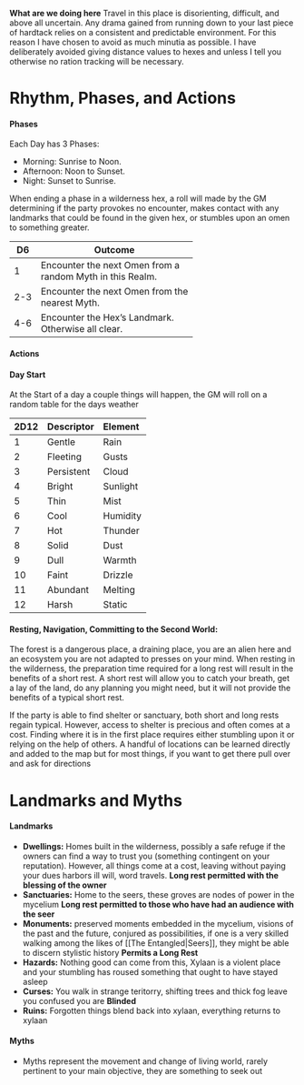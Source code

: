 

**What are we doing here**
Travel in this place is disorienting, difficult, and above all uncertain. Any drama gained from running down to your last piece of hardtack relies on a consistent and predictable environment. For this reason I have chosen to avoid as much minutia as possible. I have deliberately avoided giving distance values to hexes and unless I tell you otherwise no ration tracking will be necessary.
# Rhythm, Phases, and Actions
#### Phases
Each Day has 3 Phases:
- Morning: Sunrise to Noon.
- Afternoon: Noon to Sunset.
- Night: Sunset to Sunrise.

 When ending a phase in a wilderness hex, a roll will made by the GM determining if the party provokes no encounter, makes contact with any landmarks that could be found in the given hex, or stumbles upon an omen to something greater.

| D6  | Outcome                                                      |
| --- | ------------------------------------------------------------ |
| 1   | Encounter the next Omen from a<br>random Myth in this Realm. |
| 2-3 | Encounter the next Omen from the<br>nearest Myth.            |
| 4-6 | Encounter the Hex’s Landmark.<br>Otherwise all clear.        |
#### Actions
#### Day Start
 At the Start of a day a couple things will happen, the GM will roll on a random table for the days weather

| 2D12 | Descriptor | Element  |
| :--- | :--------- | :------- |
| 1    | Gentle     | Rain     |
| 2    | Fleeting   | Gusts    |
| 3    | Persistent | Cloud    |
| 4    | Bright     | Sunlight |
| 5    | Thin       | Mist     |
| 6    | Cool       | Humidity |
| 7    | Hot        | Thunder  |
| 8    | Solid      | Dust     |
| 9    | Dull       | Warmth   |
| 10   | Faint      | Drizzle  |
| 11   | Abundant   | Melting  |
| 12   | Harsh      | Static   |


#### Resting, Navigation, Committing to the Second World:

The forest is a dangerous place, a draining place, you are an alien here and an ecosystem you are not adapted to presses on your mind. When resting in the wilderness, the preparation time required for a long rest will result in the benefits of a short rest. A short rest will allow you to catch your breath, get a lay of the land, do any planning you might need, but it will not provide the benefits of a typical short rest.

If the party is able to find shelter or sanctuary, both short and long rests regain typical. However, access to shelter is precious and often comes at a cost. Finding where it is in the first place requires either stumbling upon it or relying on the help of others. A handful of locations can be learned directly and added to the map but for most things, if you want to get there pull over and ask for directions

# Landmarks and Myths
#### Landmarks
- **Dwellings:** Homes built in the wilderness, possibly a safe refuge if the owners can find a way to trust you (something contingent on your reputation). However, all things come at a cost, leaving without paying your dues harbors ill will, word travels. **Long rest permitted with the blessing of the owner**
- **Sanctuaries:**  Home to the seers, these groves are nodes of power in the mycelium **Long rest permitted to those who have had an audience with the seer**
- **Monuments:** preserved moments embedded in the mycelium, visions of the past and the future, conjured as possibilities, if one is a very skilled walking among the likes of [[The Entangled|Seers]], they might be able to discern stylistic history **Permits a Long Rest**
- **Hazards:** Nothing good can come from this, Xylaan is a violent place and your stumbling has roused something that ought to have stayed asleep
- **Curses:** You walk in strange teritorry, shifting trees and thick fog leave you confused you are **Blinded**
- **Ruins:** Forgotten things blend back into xylaan, everything returns to xylaan
#### Myths
- Myths represent the movement and change of living world, rarely pertinent to your main objective, they are something to seek out 



